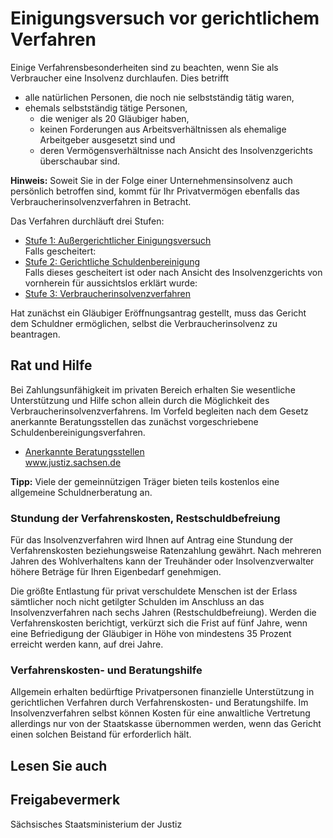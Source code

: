 # Einigungsversuch vor gerichtlichem Verfahren

Einige Verfahrensbesonderheiten sind zu beachten, wenn Sie als Verbraucher eine Insolvenz durchlaufen. Dies betrifft

* alle natürlichen Personen, die noch nie selbstständig tätig waren,
* ehemals selbstständig tätige Personen,
  + die weniger als 20 Gläubiger haben,
  + keinen Forderungen aus Arbeitsverhältnissen als ehemalige Arbeitgeber ausgesetzt sind und
  + deren Vermögensverhältnisse nach Ansicht des Insolvenzgerichts überschaubar sind.

**Hinweis:** Soweit Sie in der Folge einer Unternehmensinsolvenz auch persönlich betroffen sind, kommt für Ihr Privatvermögen ebenfalls das Verbraucherinsolvenzverfahren in Betracht.

Das Verfahren durchläuft drei Stufen:

* [Stufe 1: Außergerichtlicher Einigungsversuch](https://amt24dev.sachsen.de/zufi/lebenslagen/5000746)  
   Falls gescheitert:
* [Stufe 2: Gerichtliche Schuldenbereinigung](https://amt24dev.sachsen.de/zufi/lebenslagen/5000169)  
   Falls dieses gescheitert ist oder nach Ansicht des Insolvenzgerichts von vornherein für aussichtslos erklärt wurde:
* [Stufe 3: Verbraucherinsolvenzverfahren](https://amt24dev.sachsen.de/zufi/lebenslagen/5000453)

Hat zunächst ein Gläubiger Eröffnungsantrag gestellt, muss das Gericht dem Schuldner ermöglichen, selbst die Verbraucherinsolvenz zu beantragen.

Rat und Hilfe
-------------

Bei Zahlungsunfähigkeit im privaten Bereich erhalten Sie wesentliche Unterstützung und Hilfe schon allein durch die Möglichkeit des Verbraucherinsolvenzverfahrens. Im Vorfeld begleiten nach dem Gesetz anerkannte Beratungsstellen das zunächst vorgeschriebene Schuldenbereinigungsverfahren.

* [Anerkannte Beratungsstellen](https://www.justiz.sachsen.de/content/751.htm)  
   www.justiz.sachsen.de

**Tipp:** Viele der gemeinnützigen Träger bieten teils kostenlos eine allgemeine Schuldnerberatung an.

### Stundung der Verfahrenskosten, Restschuldbefreiung

Für das Insolvenzverfahren wird Ihnen auf Antrag eine Stundung der Verfahrenskosten beziehungsweise Ratenzahlung gewährt. Nach mehreren Jahren des Wohlverhaltens kann der Treuhänder oder Insolvenzverwalter höhere Beträge für Ihren Eigenbedarf genehmigen.

Die größte Entlastung für privat verschuldete Menschen ist der Erlass sämtlicher noch nicht getilgter Schulden im Anschluss an das Insolvenzverfahren nach sechs Jahren (Restschuldbefreiung). Werden die Verfahrenskosten berichtigt, verkürzt sich die Frist auf fünf Jahre, wenn eine Befriedigung der Gläubiger in Höhe von mindestens 35 Prozent erreicht werden kann, auf drei Jahre.

### Verfahrenskosten- und Beratungshilfe

Allgemein erhalten bedürftige Privatpersonen finanzielle Unterstützung in gerichtlichen Verfahren durch Verfahrenskosten- und Beratungshilfe. Im Insolvenzverfahren selbst können Kosten für eine anwaltliche Vertretung allerdings nur von der Staatskasse übernommen werden, wenn das Gericht einen solchen Beistand für erforderlich hält.

## Lesen Sie auch

## Freigabevermerk

Sächsisches Staatsministerium der Justiz
